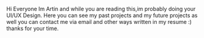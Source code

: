 Hi Everyone 
Im Artin and while you are reading this,im probably doing your UI/UX Design.
Here you can see my past projects and my future projects as well
you can contact me via email and other ways written in my resume :)
thanks for your time.
